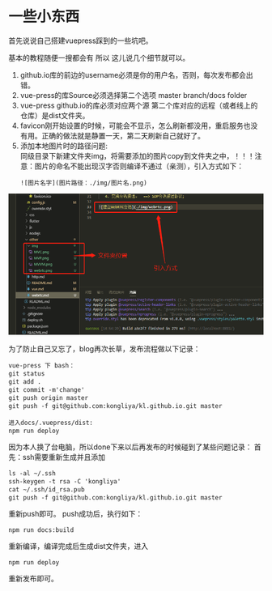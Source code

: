 # 一些小东西

 首先说说自己搭建vuepress踩到的一些坑吧。

 基本的教程随便一搜都会有 所以 这儿说几个细节就可以。

  1. github.io库的前边的username必须是你的用户名，否则，每次发布都会出错。
  2. vue-press的库Source必须选择第二个选项 master branch/docs folder
  3. vue-press github.io的库必须对应两个源 第二个库对应的远程（或者线上的仓库）是dist文件夹。
  4. favicon刚开始设置的时候，可能会不显示，怎么刷新都没用，重启服务也没有用。正确的做法就是静置一天，第二天刷新自己就好了。
  5. 添加本地图片时的路径问题:  
     同级目录下新建文件夹img，将需要添加的图片copy到文件夹之中，！！！注意：图片的命名不能出现汉字否则编译不通过（亲测），引入方式如下：  
     ```
     ![图片名字](图片路径：./img/图片名.png)
     ```
![插入图片例子](./img/example.png)

 为了防止自己又忘了，blog再次长草，发布流程做以下记录：

```
vue-press 下 bash：
git status
git add .
git commit -m'change'
git push origin master
git push -f git@github.com:kongliya/kl.github.io.git master

进入docs/.vuepress/dist: 
npm run deploy

```

因为本人换了台电脑，所以done下来以后再发布的时候碰到了某些问题记录：
首先：ssh需要重新生成并且添加
```
ls -al ~/.ssh
ssh-keygen -t rsa -C 'kongliya'
cat ~/.ssh/id_rsa.pub
git push -f git@github.com:kongliya/kl.github.io.git master
```

重新push即可。
push成功后，执行如下：
```
npm run docs:build
```

重新编译，编译完成后生成dist文件夹，进入
```
npm run deploy
```
重新发布即可。